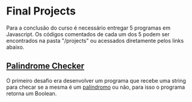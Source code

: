 # Final Projects

Para a conclusão do curso é necessário entregar 5 programas em Javascript. Os códigos comentados de cada um dos 5 podem ser encontrados na pasta "/projects" ou acessados diretamente pelos links abaixo.

## [Palindrome Checker](./projects/palindromeChecker.js)

O primeiro desafio era desenvolver um programa que recebe uma string para checar se a mesma é um [palíndromo](https://dicionario.priberam.org/pal%C3%ADndromo) ou não, para isso o programa retorna um Boolean.